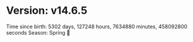 # Version: v14.6.5
Time since birth: 5302 days, 127248 hours, 7634880 minutes, 458092800 seconds
Season: Spring 🌸

